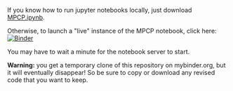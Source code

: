 If you know how to run jupyter notebooks locally, just download 
[MPCP.ipynb](https://github.com/mgrigni/cs424s19/raw/master/MPCP.ipynb).

Otherwise, to launch a "live" instance of the MPCP notebook, click here: 
[![Binder](https://mybinder.org/badge_logo.svg)](https://mybinder.org/v2/gh/mgrigni/cs424s19/master?filepath=MPCP.ipynb)

You may have to wait a minute for the notebook server to start.

**Warning:** you get a temporary clone of this repository on mybinder.org, but it will eventually disappear!
So be sure to copy or download any revised code that you want to keep.
